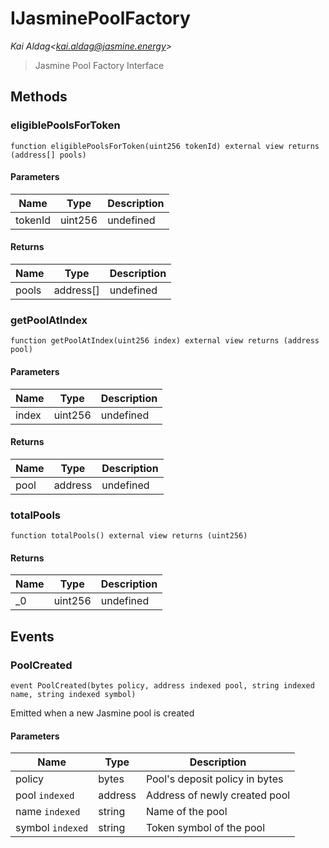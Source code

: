 # IJasminePoolFactory

*Kai Aldag&lt;kai.aldag@jasmine.energy&gt;*

> Jasmine Pool Factory Interface





## Methods

### eligiblePoolsForToken

```solidity
function eligiblePoolsForToken(uint256 tokenId) external view returns (address[] pools)
```





#### Parameters

| Name | Type | Description |
|---|---|---|
| tokenId | uint256 | undefined |

#### Returns

| Name | Type | Description |
|---|---|---|
| pools | address[] | undefined |

### getPoolAtIndex

```solidity
function getPoolAtIndex(uint256 index) external view returns (address pool)
```





#### Parameters

| Name | Type | Description |
|---|---|---|
| index | uint256 | undefined |

#### Returns

| Name | Type | Description |
|---|---|---|
| pool | address | undefined |

### totalPools

```solidity
function totalPools() external view returns (uint256)
```






#### Returns

| Name | Type | Description |
|---|---|---|
| _0 | uint256 | undefined |



## Events

### PoolCreated

```solidity
event PoolCreated(bytes policy, address indexed pool, string indexed name, string indexed symbol)
```

Emitted when a new Jasmine pool is created 



#### Parameters

| Name | Type | Description |
|---|---|---|
| policy  | bytes | Pool&#39;s deposit policy in bytes |
| pool `indexed` | address | Address of newly created pool |
| name `indexed` | string | Name of the pool |
| symbol `indexed` | string | Token symbol of the pool |



